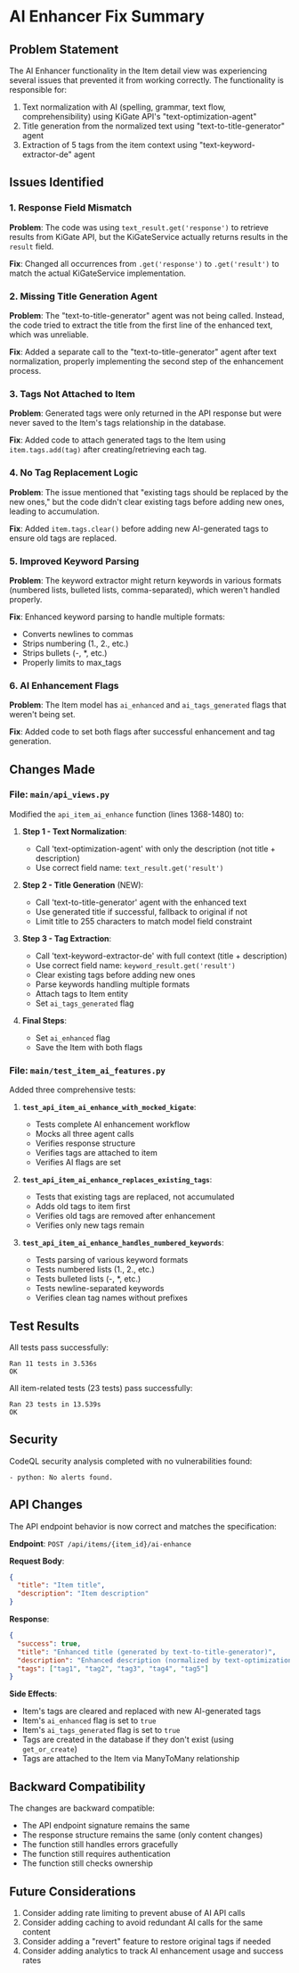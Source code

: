 # AI Enhancer Fix Summary

## Problem Statement

The AI Enhancer functionality in the Item detail view was experiencing several issues that prevented it from working correctly. The functionality is responsible for:

1. Text normalization with AI (spelling, grammar, text flow, comprehensibility) using KiGate API's "text-optimization-agent"
2. Title generation from the normalized text using "text-to-title-generator" agent
3. Extraction of 5 tags from the item context using "text-keyword-extractor-de" agent

## Issues Identified

### 1. Response Field Mismatch
**Problem**: The code was using `text_result.get('response')` to retrieve results from KiGate API, but the KiGateService actually returns results in the `result` field.

**Fix**: Changed all occurrences from `.get('response')` to `.get('result')` to match the actual KiGateService implementation.

### 2. Missing Title Generation Agent
**Problem**: The "text-to-title-generator" agent was not being called. Instead, the code tried to extract the title from the first line of the enhanced text, which was unreliable.

**Fix**: Added a separate call to the "text-to-title-generator" agent after text normalization, properly implementing the second step of the enhancement process.

### 3. Tags Not Attached to Item
**Problem**: Generated tags were only returned in the API response but were never saved to the Item's tags relationship in the database.

**Fix**: Added code to attach generated tags to the Item using `item.tags.add(tag)` after creating/retrieving each tag.

### 4. No Tag Replacement Logic
**Problem**: The issue mentioned that "existing tags should be replaced by the new ones," but the code didn't clear existing tags before adding new ones, leading to accumulation.

**Fix**: Added `item.tags.clear()` before adding new AI-generated tags to ensure old tags are replaced.

### 5. Improved Keyword Parsing
**Problem**: The keyword extractor might return keywords in various formats (numbered lists, bulleted lists, comma-separated), which weren't handled properly.

**Fix**: Enhanced keyword parsing to handle multiple formats:
- Converts newlines to commas
- Strips numbering (1., 2., etc.)
- Strips bullets (-, *, etc.)
- Properly limits to max_tags

### 6. AI Enhancement Flags
**Problem**: The Item model has `ai_enhanced` and `ai_tags_generated` flags that weren't being set.

**Fix**: Added code to set both flags after successful enhancement and tag generation.

## Changes Made

### File: `main/api_views.py`

Modified the `api_item_ai_enhance` function (lines 1368-1480) to:

1. **Step 1 - Text Normalization**: 
   - Call 'text-optimization-agent' with only the description (not title + description)
   - Use correct field name: `text_result.get('result')`

2. **Step 2 - Title Generation** (NEW):
   - Call 'text-to-title-generator' agent with the enhanced text
   - Use generated title if successful, fallback to original if not
   - Limit title to 255 characters to match model field constraint

3. **Step 3 - Tag Extraction**:
   - Call 'text-keyword-extractor-de' with full context (title + description)
   - Use correct field name: `keyword_result.get('result')`
   - Clear existing tags before adding new ones
   - Parse keywords handling multiple formats
   - Attach tags to Item entity
   - Set `ai_tags_generated` flag

4. **Final Steps**:
   - Set `ai_enhanced` flag
   - Save the Item with both flags

### File: `main/test_item_ai_features.py`

Added three comprehensive tests:

1. **`test_api_item_ai_enhance_with_mocked_kigate`**:
   - Tests complete AI enhancement workflow
   - Mocks all three agent calls
   - Verifies response structure
   - Verifies tags are attached to item
   - Verifies AI flags are set

2. **`test_api_item_ai_enhance_replaces_existing_tags`**:
   - Tests that existing tags are replaced, not accumulated
   - Adds old tags to item first
   - Verifies old tags are removed after enhancement
   - Verifies only new tags remain

3. **`test_api_item_ai_enhance_handles_numbered_keywords`**:
   - Tests parsing of various keyword formats
   - Tests numbered lists (1., 2., etc.)
   - Tests bulleted lists (-, *, etc.)
   - Tests newline-separated keywords
   - Verifies clean tag names without prefixes

## Test Results

All tests pass successfully:
```
Ran 11 tests in 3.536s
OK
```

All item-related tests (23 tests) pass successfully:
```
Ran 23 tests in 13.539s
OK
```

## Security

CodeQL security analysis completed with no vulnerabilities found:
```
- python: No alerts found.
```

## API Changes

The API endpoint behavior is now correct and matches the specification:

**Endpoint**: `POST /api/items/{item_id}/ai-enhance`

**Request Body**:
```json
{
  "title": "Item title",
  "description": "Item description"
}
```

**Response**:
```json
{
  "success": true,
  "title": "Enhanced title (generated by text-to-title-generator)",
  "description": "Enhanced description (normalized by text-optimization-agent)",
  "tags": ["tag1", "tag2", "tag3", "tag4", "tag5"]
}
```

**Side Effects**:
- Item's tags are cleared and replaced with new AI-generated tags
- Item's `ai_enhanced` flag is set to `true`
- Item's `ai_tags_generated` flag is set to `true`
- Tags are created in the database if they don't exist (using `get_or_create`)
- Tags are attached to the Item via ManyToMany relationship

## Backward Compatibility

The changes are backward compatible:
- The API endpoint signature remains the same
- The response structure remains the same (only content changes)
- The function still handles errors gracefully
- The function still requires authentication
- The function still checks ownership

## Future Considerations

1. Consider adding rate limiting to prevent abuse of AI API calls
2. Consider adding caching to avoid redundant AI calls for the same content
3. Consider adding a "revert" feature to restore original tags if needed
4. Consider adding analytics to track AI enhancement usage and success rates
